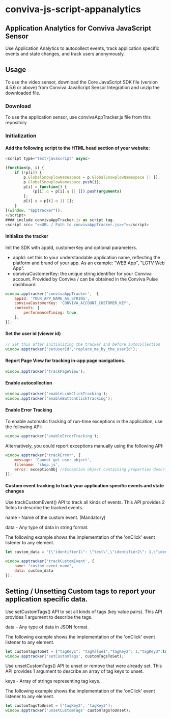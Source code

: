 # conviva-js-script-appanalytics
## Application Analytics for Conviva JavaScript Sensor
Use Application Analytics to autocollect events, track application specific events and state changes, and track users anonymously.

## Usage
To use the video sensor, download the Core JavaScript SDK file (version 4.5.6 or above) from Conviva JavaScript Sensor Integration and unzip the downloaded file.

### Download
To use the application sensor, use convivaAppTracker.js file from this repository

### Initialization

#### Add the following script to the HTML head section of your website:
```js
<script type="text/javascript" async>

(function(p, i) {
    if (!p[i]) {
        p.GlobalSnowplowNamespace = p.GlobalSnowplowNamespace || [];
        p.GlobalSnowplowNamespace.push(i);
        p[i] = function() {
            (p[i].q = p[i].q || []).push(arguments)
        };
        p[i].q = p[i].q || [];
    }
}(window, "apptracker"));
</script>
#### include convivaAppTracker.js as script tag.
<script src= "<<URL / Path to convivaAppTracker.js>>"></script>
```
#### Initialize the tracker
Init the SDK with appId, customerKey and optional parameters. 
- appId: set this to your understandable application name, reflecting the platform and brand of your app. As an example: "WEB App", "LGTV Web App".
- convivaCustomerKey: the unique string identifier for your Conviva account. Provided by Conviva / can be obtained in the Conviva Pulse dashboard. 

```js
window.apptracker('convivaAppTracker',  {
    appId: 'YOUR_APP_NAME_AS_STRING',
    convivaCustomerKey: 'CONVIVA_ACCOUNT_CUSTOMER_KEY',
    contexts: {
        performanceTiming: true,
    },
});
```    
#### Set the user id (viewer id)
```js
// Set this after initializing the tracker and before autocollection
window.apptracker('setUserId','replace_me_by_the_userId');
```

#### Report Page View for tracking in-app page navigations.
```js
window.apptracker('trackPageView');
```

#### Enable autocollection
```js
window.apptracker('enableLinkClickTracking');
window.apptracker('enableButtonClickTracking');
```
#### Enable Error Tracking
To enable automatic tracking of run-time exceptions in the application, use the following API:
```js
window.apptracker('enableErrorTracking');
```
Alternatively, you could report exceptions manually using the following API:

```js
window.apptracker('trackError', {
    message: 'Cannot get user object',
    filename: 'shop.js',
    error: exceptionObj //Exception object containing properties describing the exception.
});
```

#### Custom event tracking to track your application specific events and state changes
Use trackCustomEvent() API to track all kinds of events. This API provides 2 fields to describe the tracked events.

name - Name of the custom event. (Mandatory)

data - Any type of data in string format.

The following example shows the implementation of the 'onClick' event listener to any element.
```js
let custom_data = "{\"identifier1\": \"test\",\"identifier2\": 1,\"identifier3\":true}"

window.apptracker('trackCustomEvent', {
    name: "custom_event_name",
    data: custom_data
});
```

## Setting / Unsetting Custom tags to report your application specific data.
Use setCustomTags() API to set all kinds of tags (key value pairs). This API provides 1 argument to describe the tags.

data - Any type of data in JSON format.

The following example shows the implementation of the 'onClick' event listener to any element.

```js
let customTagsToSet = {"tagKey1": "tagValue1","tagKey2": 1,"tagKey3":true};
window.apptracker('setCustomTags', customTagsToSet);

```

Use unsetCustomTags() API to unset or remove that were already set. This API provides 1 argument to describe an array of tag keys to unset.

keys - Array of strings representing tag keys.

The following example shows the implementation of the 'onClick' event listener to any element.
```js
let customTagsToUnset = ['tagKey2', 'tagKey3'];
window.apptracker('unsetCustomTags' customTagsToUnset);

```
